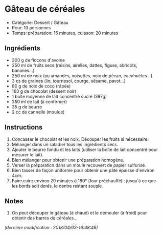 # Gâteau de céréales

* Catégorie: Dessert / Gâteau
* Pour: 10 personnes
* Temps: préparation: 15 minutes, cuisson: 20 minutes

## Ingrédients
* 300 g de flocons d'avoine
* 250 ml de fruits secs (raisins, airelles, dattes, figues, abricots, bananes...)
* 250 ml de noix (ou amandes, noisettes, noix de pécan, cacahuètes...)
* 3 cs de graines (lin, tournesol, courge, sésame, pavot...)
* 80 g de noix de coco (râpée)
* 160 g de chocolat (dessert noir)
* 1 boîte moyenne de lait concentré sucré (397g)
* 350 ml de lait (à confirmer)
* 35 g de beurre
* 2 cc de cannelle (moulue)

## Instructions
1. Concasser le chocolat et les noix. Découper les fruits si nécessaire.
1. Mélanger dans un saladier tous les ingrédients secs.
1. Ajouter le beurre fondu et les laits (utiliser la boîte de lait concentré pour mesurer le lait).
1. Bien mélanger pour obtenir une préparation homogène.
1. Verser la préparation dans un moule recouvert de papier sulfurisé.
1. Bien tasser de façon uniforme pour obtenir une pâte épaisse d'environ 4cm.
1. Faire cuire environ 20 minutes à 180° (four préchauffé) : jusqu'à ce que les bords soit dorés, le centre restant souple.

## Notes
1. On peut découper le gâteau (à chaud) et le démouler (à froid) pour obtenir des barres de céréales...

_(dernière modification : 2018/04/02-16:48:46)_
